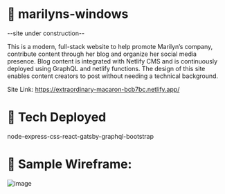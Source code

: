 # 🧵 marilyns-windows

--site under construction--

This is a modern, full-stack website to help promote Marilyn’s company, contribute content through her blog and organize her social media presence. Blog content is integrated with Netlify CMS and is continuously deployed using GraphQL and netlify functions. The design of this site enables content creators to post without needing a technical background.

Site Link: https://extraordinary-macaron-bcb7bc.netlify.app/ 

# 💪 Tech Deployed

node-express-css-react-gatsby-graphql-bootstrap

# 📸 Sample Wireframe:

![image](https://user-images.githubusercontent.com/102194829/187618927-cb05b929-8858-4fd8-aff4-c1de6ff8d89f.png)

